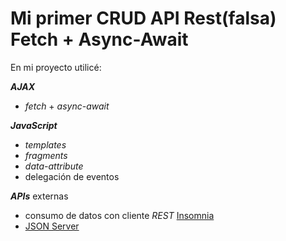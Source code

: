 # Mi primer CRUD API Rest(falsa) Fetch + Async-Await

En mi proyecto utilicé:

**_AJAX_**

- _fetch_ + _async-await_

**_JavaScript_**

- _templates_
- _fragments_
- _data-attribute_
- delegación de eventos

**_APIs_** externas

- consumo de datos con cliente _REST_ [Insomnia](https://insomnia.rest/)
- [JSON Server](https://github.com/typicode/json-server/tree/v0)
